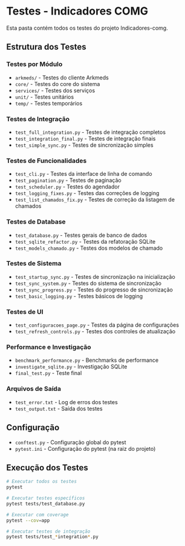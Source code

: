 # Testes - Indicadores COMG

Esta pasta contém todos os testes do projeto Indicadores-comg.

## Estrutura dos Testes

### Testes por Módulo
- `arkmeds/` - Testes do cliente Arkmeds
- `core/` - Testes do core do sistema
- `services/` - Testes dos serviços
- `unit/` - Testes unitários
- `temp/` - Testes temporários

### Testes de Integração
- `test_full_integration.py` - Testes de integração completos
- `test_integration_final.py` - Testes de integração finais
- `test_simple_sync.py` - Testes de sincronização simples

### Testes de Funcionalidades
- `test_cli.py` - Testes da interface de linha de comando
- `test_pagination.py` - Testes de paginação
- `test_scheduler.py` - Testes do agendador
- `test_logging_fixes.py` - Testes das correções de logging
- `test_list_chamados_fix.py` - Testes de correção da listagem de chamados

### Testes de Database
- `test_database.py` - Testes gerais de banco de dados
- `test_sqlite_refactor.py` - Testes da refatoração SQLite
- `test_models_chamado.py` - Testes dos modelos de chamado

### Testes de Sistema
- `test_startup_sync.py` - Testes de sincronização na inicialização
- `test_sync_system.py` - Testes do sistema de sincronização
- `test_sync_progress.py` - Testes do progresso de sincronização
- `test_basic_logging.py` - Testes básicos de logging

### Testes de UI
- `test_configuracoes_page.py` - Testes da página de configurações
- `test_refresh_controls.py` - Testes dos controles de atualização

### Performance e Investigação
- `benchmark_performance.py` - Benchmarks de performance
- `investigate_sqlite.py` - Investigação SQLite
- `final_test.py` - Teste final

### Arquivos de Saída
- `test_error.txt` - Log de erros dos testes
- `test_output.txt` - Saída dos testes

## Configuração
- `conftest.py` - Configuração global do pytest
- `pytest.ini` - Configuração do pytest (na raiz do projeto)

## Execução dos Testes

```bash
# Executar todos os testes
pytest

# Executar testes específicos
pytest tests/test_database.py

# Executar com coverage
pytest --cov=app

# Executar testes de integração
pytest tests/test_*integration*.py
```
